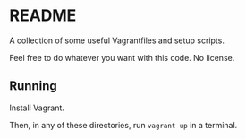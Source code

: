 # README

A collection of some useful Vagrantfiles and setup scripts.

Feel free to do whatever you want with this code.
No license.

## Running

Install Vagrant.

Then, in any of these directories, run `vagrant up` in a terminal.